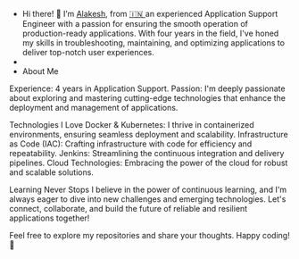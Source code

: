 - Hi there! 👋
I’m <a href="https://www.linkedin.com/in/alakesh-thakuria-661588200/" rel="nofollow">Alakesh</a>, from <a href="https://en.wikipedia.org/wiki/India" rel="nofollow">🇮🇳 </a> an experienced Application Support Engineer with a passion for ensuring the smooth operation of production-ready applications. With four years in the field, I've honed my skills in troubleshooting, maintaining, and optimizing applications to deliver top-notch user experiences.
-  
-  About Me

Experience: 4 years in Application Support.
Passion: I'm deeply passionate about exploring and mastering cutting-edge technologies that enhance the deployment and management of applications.

Technologies I Love
Docker & Kubernetes: I thrive in containerized environments, ensuring seamless deployment and scalability.
Infrastructure as Code (IAC): Crafting infrastructure with code for efficiency and repeatability.
Jenkins: Streamlining the continuous integration and delivery pipelines.
Cloud Technologies: Embracing the power of the cloud for robust and scalable solutions.

Learning Never Stops
I believe in the power of continuous learning, and I'm always eager to dive into new challenges and emerging technologies. Let's connect, collaborate, and build the future of reliable and resilient applications together!

Feel free to explore my repositories and share your thoughts. Happy coding! 🚀




<!---
alakeshthakuria/alakeshthakuria is a ✨ special ✨ repository because its `README.md` (this file) appears on your GitHub profile.
You can click the Preview link to take a look at your changes.
--->
